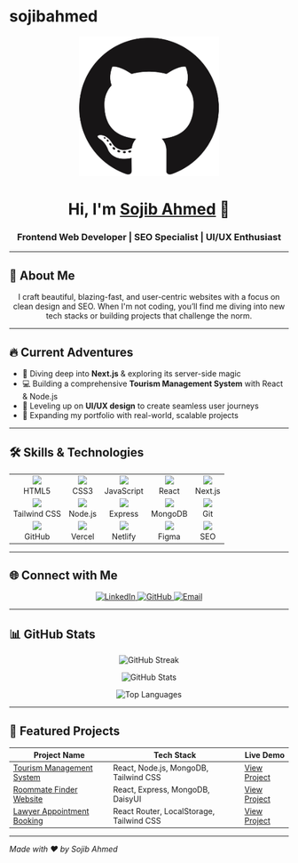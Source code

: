 # sojibahmed

<!-- Banner Image -->
<p align="center">
  <img src="https://raw.githubusercontent.com/github/explore/main/topics/github/github.png" alt="GitHub Banner" width="50%" />
</p>

<h1 align="center">Hi, I'm <a href="https://github.com/sojibahmed" target="_blank">Sojib Ahmed</a> 👋</h1>
<h3 align="center">Frontend Web Developer | SEO Specialist | UI/UX Enthusiast</h3>

---

## 🚀 About Me
<p align="center">
I craft beautiful, blazing-fast, and user-centric websites with a focus on clean design and SEO. When I'm not coding, you’ll find me diving into new tech stacks or building projects that challenge the norm.
</p>

---

## 🔥 Current Adventures
- 🌱 Diving deep into <b>Next.js</b> & exploring its server-side magic  
- 💻 Building a comprehensive <b>Tourism Management System</b> with React & Node.js  
- 🎨 Leveling up on <b>UI/UX design</b> to create seamless user journeys  
- 🚀 Expanding my portfolio with real-world, scalable projects  

---

## 🛠️ Skills & Technologies

<table align="center" cellpadding="10">
  <tr align="center">
    <td><img src="https://skillicons.dev/icons?i=html" width="40" /><br>HTML5</td>
    <td><img src="https://skillicons.dev/icons?i=css" width="40" /><br>CSS3</td>
    <td><img src="https://skillicons.dev/icons?i=javascript" width="40" /><br>JavaScript</td>
    <td><img src="https://skillicons.dev/icons?i=react" width="40" /><br>React</td>
    <td><img src="https://skillicons.dev/icons?i=nextjs" width="40" /><br>Next.js</td>
  </tr>
  <tr align="center">
    <td><img src="https://skillicons.dev/icons?i=tailwind" width="40" /><br>Tailwind CSS</td>
    <td><img src="https://skillicons.dev/icons?i=nodejs" width="40" /><br>Node.js</td>
    <td><img src="https://skillicons.dev/icons?i=express" width="40" /><br>Express</td>
    <td><img src="https://skillicons.dev/icons?i=mongodb" width="40" /><br>MongoDB</td>
    <td><img src="https://skillicons.dev/icons?i=git" width="40" /><br>Git</td>
  </tr>
  <tr align="center">
    <td><img src="https://skillicons.dev/icons?i=github" width="40" /><br>GitHub</td>
    <td><img src="https://skillicons.dev/icons?i=vercel" width="40" /><br>Vercel</td>
    <td><img src="https://skillicons.dev/icons?i=netlify" width="40" /><br>Netlify</td>
    <td><img src="https://skillicons.dev/icons?i=figma" width="40" /><br>Figma</td>
    <td><img src="https://skillicons.dev/icons?i=seo" width="40" /><br>SEO</td>
  </tr>
</table>

---

## 🌐 Connect with Me

<p align="center">
  <a href="https://linkedin.com/in/sojib-ahmed" target="_blank" rel="noopener noreferrer">
    <img src="https://img.shields.io/badge/-LinkedIn-0A66C2?style=for-the-badge&logo=linkedin&logoColor=white" alt="LinkedIn" />
  </a>  
  <a href="https://github.com/sojibahmed" target="_blank" rel="noopener noreferrer">
    <img src="https://img.shields.io/badge/-GitHub-171515?style=for-the-badge&logo=github&logoColor=white" alt="GitHub" />
  </a>
  <a href="mailto:sojibahmed514698@gmail.com">
    <img src="https://img.shields.io/badge/-Email-D14836?style=for-the-badge&logo=gmail&logoColor=white" alt="Email" />
  </a>
</p>

---

## 📊 GitHub Stats

<p align="center">
  <img src="https://github-readme-streak-stats.herokuapp.com/?user=sojibahmed&theme=dark&hide_border=true" alt="GitHub Streak" />
</p>
<p align="center">
  <img src="https://github-readme-stats.vercel.app/api?username=sojibahmed&show_icons=true&count_private=true&theme=dark&hide_border=true" alt="GitHub Stats" />
</p>
<p align="center">
  <img src="https://github-readme-stats.vercel.app/api/top-langs/?username=sojibahmed&layout=compact&theme=dark&hide_border=true" alt="Top Languages" />
</p>

---

## 📌 Featured Projects

| Project Name                 | Tech Stack                         | Live Demo                     |
|-----------------------------|----------------------------------|------------------------------|
| [Tourism Management System](https://tourism-project-link.com) | React, Node.js, MongoDB, Tailwind CSS | [View Project](https://tourism-project-link.com) |
| [Roommate Finder Website](https://roommate-finder-link.com)  | React, Express, MongoDB, DaisyUI         | [View Project](https://roommate-finder-link.com)  |
| [Lawyer Appointment Booking](https://lawyer-appointment-link.com) | React Router, LocalStorage, Tailwind CSS | [View Project](https://lawyer-appointment-link.com) |

---

*Made with ❤️ by Sojib Ahmed*


